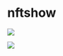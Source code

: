 # nftshow

![]( https://cdn.jsdelivr.net/gh/saullfeng/images@main/data/上传图片.jpg)









![]( https://cdn.jsdelivr.net/gh/saullfeng/images@main/data/nft.jpg)